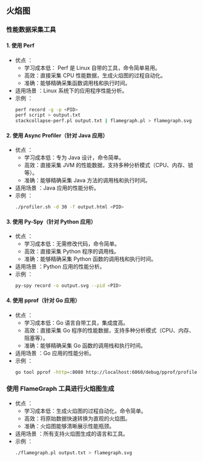 ## 火焰图


### 性能数据采集工具
#### 1. 使用 Perf
- 优点 ：
  - 学习成本低： Perf 是 Linux 自带的工具，命令简单易用。
  - 高效：直接采集 CPU 性能数据，生成火焰图的过程自动化。
  - 准确：能够精确采集函数调用栈和执行时间。
- 适用场景 ：Linux 系统下的应用程序性能分析。
- 示例 ：
  ```bash
  perf record -g -p <PID>
  perf script > output.txt
  stackcollapse-perf.pl output.txt | flamegraph.pl > flamegraph.svg
   ```
#### 2. 使用 Async Profiler（针对 Java 应用）
- 优点 ：
  - 学习成本低：专为 Java 设计，命令简单。
  - 高效：直接采集 JVM 的性能数据，支持多种分析模式（CPU、内存、锁等）。
  - 准确：能够精确采集 Java 方法的调用栈和执行时间。
- 适用场景 ：Java 应用的性能分析。
- 示例 ：
  ```bash
  ./profiler.sh -d 30 -f output.html <PID>
   ```
#### 3. 使用 Py-Spy（针对 Python 应用）
- 优点 ：
  - 学习成本低：无需修改代码，命令简单。
  - 高效：直接采集 Python 程序的调用栈。
  - 准确：能够精确采集 Python 函数的调用栈和执行时间。
- 适用场景 ：Python 应用的性能分析。
- 示例 ：
  ```bash
  py-spy record -o output.svg --pid <PID>
   ```
#### 4. 使用 pprof（针对 Go 应用）
- 优点 ：
  - 学习成本低：Go 语言自带工具，集成度高。
  - 高效：直接采集 Go 程序的性能数据，支持多种分析模式（CPU、内存、阻塞等）。
  - 准确：能够精确采集 Go 函数的调用栈和执行时间。
- 适用场景 ：Go 应用的性能分析。
- 示例 ：
  ```bash
  go tool pprof -http=:8080 http://localhost:6060/debug/pprof/profile
   ```
### 使用 FlameGraph 工具进行火焰图生成
- 优点 ：
  - 学习成本低：生成火焰图的过程自动化，命令简单。
  - 高效：将原始数据快速转换为直观的火焰图。
  - 准确：火焰图能够清晰展示性能瓶颈。
- 适用场景 ：所有支持火焰图生成的语言和工具。
- 示例 ：
  ```bash
  ./flamegraph.pl output.txt > flamegraph.svg
   ```